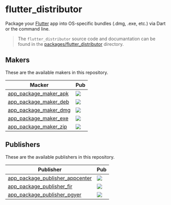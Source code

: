 # flutter_distributor

Package your [Flutter](https://flutter.dev) app into OS-specific bundles (.dmg, .exe, etc.) via Dart or the command line.

> The `flutter_distributor` source code and documantation can be found in the [packages/flutter_distributor](./packages/flutter_distributor) directory.

## Makers

These are the available makers in this repository.

| Macker                                                     | Pub                                                                                                           |
| ---------------------------------------------------------- | ------------------------------------------------------------------------------------------------------------- |
| [app_package_maker_apk](./packages/app_package_maker_apk/) | [![](https://img.shields.io/pub/v/app_package_maker_apk.svg)](https://pub.dev/packages/app_package_maker_apk) |
| [app_package_maker_deb](./packages/app_package_maker_deb/) | [![](https://img.shields.io/pub/v/app_package_maker_deb.svg)](https://pub.dev/packages/app_package_maker_deb) |
| [app_package_maker_dmg](./packages/app_package_maker_dmg/) | [![](https://img.shields.io/pub/v/app_package_maker_dmg.svg)](https://pub.dev/packages/app_package_maker_dmg) |
| [app_package_maker_exe](./packages/app_package_maker_exe/) | [![](https://img.shields.io/pub/v/app_package_maker_exe.svg)](https://pub.dev/packages/app_package_maker_exe) |
| [app_package_maker_zip](./packages/app_package_maker_zip/) | [![](https://img.shields.io/pub/v/app_package_maker_zip.svg)](https://pub.dev/packages/app_package_maker_zip) |

## Publishers

These are the available publishers in this repository.

| Publisher                                                                      | Pub                                                                                                                               |
| ------------------------------------------------------------------------------ | --------------------------------------------------------------------------------------------------------------------------------- |
| [app_package_publisher_appcenter](./packages/app_package_publisher_appcenter/) | [![](https://img.shields.io/pub/v/app_package_publisher_appcenter.svg)](https://pub.dev/packages/app_package_publisher_appcenter) |
| [app_package_publisher_fir](./packages/app_package_publisher_fir/)             | [![](https://img.shields.io/pub/v/app_package_publisher_fir.svg)](https://pub.dev/packages/app_package_publisher_fir)             |
| [app_package_publisher_pgyer](./packages/app_package_publisher_pgyer/)         | [![](https://img.shields.io/pub/v/app_package_publisher_pgyer.svg)](https://pub.dev/packages/app_package_publisher_pgyer)         |
